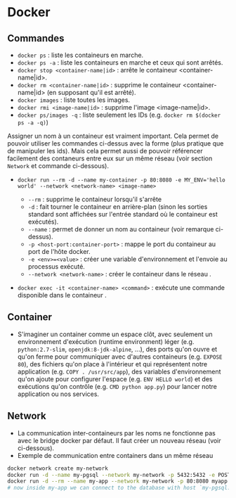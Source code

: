 # Docker

## Commandes

- `docker ps` : liste les containeurs en marche.
- `docker ps -a` : liste les containeurs en marche et ceux qui sont arrêtés.
- `docker stop <container-name|id>` : arrête le containeur <container-name|id>.
- `docker rm <container-name|id>` : supprime le containeur <container-name|id> (en supposant qu'il est arrêté).
- `docker images` : liste toutes les images.
- `docker rmi <image-name|id>` : supprime l'image <image-name|id>.
- `docker ps/images -q` : liste seulement les IDs (e.g. `docker rm $(docker ps -a -q)`)

Assigner un nom à un containeur est vraiment important. Cela permet de pouvoir utiliser les commandes ci-dessus avec la forme <container-name> (plus pratique que de manipuler les ids). Mais cela permet aussi de pouvoir référencer facilement des contaneurs entre eux sur un même réseau (voir section `Network` et commande ci-dessous).

- `docker run --rm -d --name my-container -p 80:8080 -e MY_ENV='hello world' --network <network-name> <image-name>`
    - `--rm` : supprime le containeur lorsqu'il s'arrête
    - `-d` : fait tourner le containeur en arrière-plan (sinon les sorties standard sont affichées sur l'entrée standard où le containeur est exécutés).
    - `--name` : permet de donner un nom au containeur (voir remarque ci-dessus).
    - `-p <host-port:container-port>` : mappe le port <container-port> du containeur au port <host-port> de l'hôte docker.
    - `-e <env>=<value>` : créer une variable d'environnement et l'envoie au processus exécuté.
    - `--network <network-name>` : créer le containeur dans le réseau <network-name>.

- `docker exec -it <container-name> <command>` : exécute une commande disponible dans le containeur <container-name>.

## Container

- S'imaginer un container comme un espace clôt, avec seulement un environnement d'exécution (runtime environment) léger (e.g. `python:2.7-slim`, `openjdk:8-jdk-alpine`, ...), des ports qu'on ouvre et qu'on ferme pour communiquer avec d'autres containeurs (e.g. `EXPOSE 80`), des fichiers qu'on place à l'intérieur et qui représentent notre application (e.g. `COPY . /usr/src/app`), des variables d'environnement qu'on ajoute pour configurer l'espace (e.g. `ENV HELLO world`) et des exécutions qu'on contrôle (e.g. `CMD python app.py`) pour lancer notre application ou nos services.


## Network

- La communication inter-containeurs par les noms ne fonctionne pas avec le bridge docker par défaut. Il faut créer un nouveau réseau (voir ci-dessous).
- Exemple de communication entre containers dans un même réseau
```bash
docker network create my-network
docker run -d --name my-pgsql --network my-network -p 5432:5432 -e POSTGRES_PASSWORD=secret postgres
docker run -d --rm --name my-app --network my-network -p 80:8080 myapp
# now inside my-app we can connect to the database with host `my-pgsql:5432`
```


